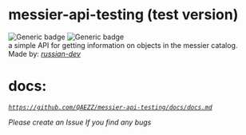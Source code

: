 # messier-api-testing (test version)
![Generic badge](https://img.shields.io/badge/Version-0.1.0-black.svg) ![Generic badge](https://img.shields.io/badge/Same%20as%20stable-true-success.svg) \
a simple API for getting information on objects in the messier catalog.\
Made by:  _<a href="https://github.com/russian-dev">russian-dev</a>_ 

# **docs:**
_<a href="https://github.com/QAEZZ/messier-api-testing/docs/docs.md">`https://github.com/QAEZZ/messier-api-testing/docs/docs.md`</a>_ 


*Please create an Issue If you find any bugs*	
